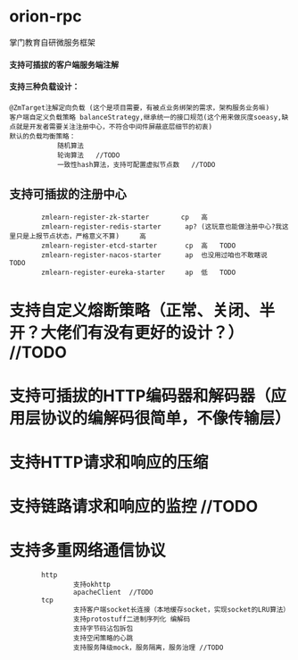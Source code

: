 # orion-rpc
掌门教育自研微服务框架
#### 支持可插拔的客户端服务端注解
#### 支持三种负载设计：
    @ZmTarget注解定向负载 (这个是项目需要，有被点业务绑架的需求，架构服务业务嘛)
    客户端自定义负载策略 balanceStrategy,继承统一的接口规范(这个用来做灰度soeasy,缺点就是开发者需要关注注册中心，不符合中间件屏蔽底层细节的初衷)
    默认的负载均衡策略：
				随机算法
				轮询算法   //TODO
				一致性hash算法，支持可配置虚拟节点数   //TODO
## 支持可插拔的注册中心
			zmlearn-register-zk-starter   	   cp 	高	
			zmlearn-register-redis-starter   	ap? (这玩意也能做注册中心?我这里只是上报节点状态，严格意义不算)  	高	
			zmlearn-register-etcd-starter   	cp	高	TODO
			zmlearn-register-nacos-starter   	ap	也没用过咱也不敢瞎说	TODO
			zmlearn-register-eureka-starter   	ap	低	TODO
                           

# 支持自定义熔断策略（正常、关闭、半开？大佬们有没有更好的设计？）     //TODO
# 支持可插拔的HTTP编码器和解码器（应用层协议的编解码很简单，不像传输层）
# 支持HTTP请求和响应的压缩
# 支持链路请求和响应的监控    //TODO
# 支持多重网络通信协议
			http
					支持okhttp
					apacheClient  //TODO
			tcp   
					支持客户端socket长连接（本地缓存socket，实现socket的LRU算法）
					支持protostuff二进制序列化 编解码
					支持字节码沾包拆包
					支持空闲策略的心跳
					支持服务降级mock，服务隔离，服务治理 //TODO
